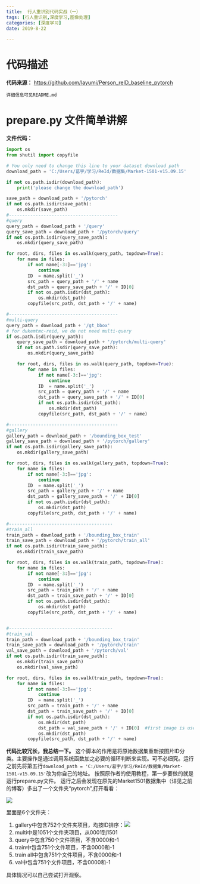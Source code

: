 ```yaml
---
title:  行人重识别代码实战（一）
tags: [行人重识别,深度学习,图像处理]
categories: [深度学习]
date: 2019-8-22

---
```

# **代码描述**

**代码来源：** <https://github.com/layumi/Person_reID_baseline_pytorch>

`详细信息可见README.md`

# prepare.py 文件简单讲解

**文件代码：**
``` python
import os
from shutil import copyfile

# You only need to change this line to your dataset download path
download_path = 'C:/Users/葛宇/学习/ReId/数据集/Market-1501-v15.09.15'

if not os.path.isdir(download_path):
    print('please change the download_path')

save_path = download_path + '/pytorch'
if not os.path.isdir(save_path):
    os.mkdir(save_path)
#-----------------------------------------
#query
query_path = download_path + '/query'
query_save_path = download_path + '/pytorch/query'
if not os.path.isdir(query_save_path):
    os.mkdir(query_save_path)

for root, dirs, files in os.walk(query_path, topdown=True):
    for name in files:
        if not name[-3:]=='jpg':
            continue
        ID  = name.split('_')
        src_path = query_path + '/' + name
        dst_path = query_save_path + '/' + ID[0] 
        if not os.path.isdir(dst_path):
            os.mkdir(dst_path)
        copyfile(src_path, dst_path + '/' + name)

#-----------------------------------------
#multi-query
query_path = download_path + '/gt_bbox'
# for dukemtmc-reid, we do not need multi-query
if os.path.isdir(query_path):
    query_save_path = download_path + '/pytorch/multi-query'
    if not os.path.isdir(query_save_path):
        os.mkdir(query_save_path)

    for root, dirs, files in os.walk(query_path, topdown=True):
        for name in files:
            if not name[-3:]=='jpg':
                continue
            ID  = name.split('_')
            src_path = query_path + '/' + name
            dst_path = query_save_path + '/' + ID[0]
            if not os.path.isdir(dst_path):
                os.mkdir(dst_path)
            copyfile(src_path, dst_path + '/' + name)

#-----------------------------------------
#gallery
gallery_path = download_path + '/bounding_box_test'
gallery_save_path = download_path + '/pytorch/gallery'
if not os.path.isdir(gallery_save_path):
    os.mkdir(gallery_save_path)

for root, dirs, files in os.walk(gallery_path, topdown=True):
    for name in files:
        if not name[-3:]=='jpg':
            continue
        ID  = name.split('_')
        src_path = gallery_path + '/' + name
        dst_path = gallery_save_path + '/' + ID[0]
        if not os.path.isdir(dst_path):
            os.mkdir(dst_path)
        copyfile(src_path, dst_path + '/' + name)

#---------------------------------------
#train_all
train_path = download_path + '/bounding_box_train'
train_save_path = download_path + '/pytorch/train_all'
if not os.path.isdir(train_save_path):
    os.mkdir(train_save_path)

for root, dirs, files in os.walk(train_path, topdown=True):
    for name in files:
        if not name[-3:]=='jpg':
            continue
        ID  = name.split('_')
        src_path = train_path + '/' + name
        dst_path = train_save_path + '/' + ID[0]
        if not os.path.isdir(dst_path):
            os.mkdir(dst_path)
        copyfile(src_path, dst_path + '/' + name)


#---------------------------------------
#train_val
train_path = download_path + '/bounding_box_train'
train_save_path = download_path + '/pytorch/train'
val_save_path = download_path + '/pytorch/val'
if not os.path.isdir(train_save_path):
    os.mkdir(train_save_path)
    os.mkdir(val_save_path)

for root, dirs, files in os.walk(train_path, topdown=True):
    for name in files:
        if not name[-3:]=='jpg':
            continue
        ID  = name.split('_')
        src_path = train_path + '/' + name
        dst_path = train_save_path + '/' + ID[0]
        if not os.path.isdir(dst_path):
            os.mkdir(dst_path)
            dst_path = val_save_path + '/' + ID[0]  #first image is used as val image
            os.mkdir(dst_path)
        copyfile(src_path, dst_path + '/' + name)
```
**代码比较冗长，我总结一下。**
这个脚本的作用是将原始数据集重新按图片ID分类。主要操作是通过调用系统函数加之必要的循环判断来实现。可不必细究。运行之前先将第五行`download_path = 'C:/Users/葛宇/学习/ReId/数据集/Market-1501-v15.09.15'`改为你自己的地址。
按照原作者的使用教程，第一步要做的就是运行prepare.py文件。
运行之后会发现在原先的Market1501数据集中（详见之前的博客）多出了一个文件夹“pytorch”,打开看看：

![](https://s1.ax1x.com/2022/09/05/vT2hNV.png)

里面是6个文件夹：
1. gallery中包含752个文件夹项目，均按ID排序：![](https://s1.ax1x.com/2022/09/05/vT24hT.png)
2. multi中是1051个文件夹项目，从0001到1501
3. query中包含750个文件项目，不含0000和-1
4. train中包含751个文件项目，不含0000和-1
5. train all中包含751个文件项目，不含0000和-1
6. val中包含751个文件项目，不含0000和-1

具体情况可以自己尝试打开观察。